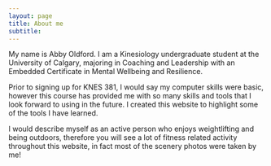 ```yaml
---
layout: page
title: About me
subtitle: 
---
```


My name is Abby Oldford. I am a Kinesiology undergraduate student at the University of Calgary, majoring in Coaching and Leadership with an Embedded Certificate in Mental Wellbeing and Resilience. 

Prior to signing up for KNES 381, I would say my computer skills were basic, however this course has provided me with so many skills and tools that I look forward to using in the future. I created this website to highlight some of the tools I have learned. 

I would describe myself as an active person who enjoys weightlifting and being outdoors, therefore you will see a lot of fitness related activity throughout this website, in fact most of the scenery photos were taken by me! 
